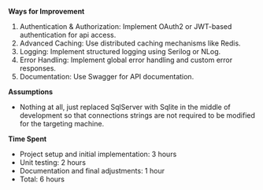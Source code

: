 **Ways for Improvement**
1. Authentication & Authorization: Implement OAuth2 or JWT-based authentication for api access.
2. Advanced Caching: Use distributed caching mechanisms like Redis.
3. Logging: Implement structured logging using Serilog or NLog.
4. Error Handling: Implement global error handling and custom error responses.
5. Documentation: Use Swagger for API documentation.

**Assumptions**
- Nothing at all, just replaced SqlServer with Sqlite in the middle of development so that connections strings are not required to be modified for the targeting machine.

**Time Spent**
- Project setup and initial implementation: 3 hours
- Unit testing: 2 hours
- Documentation and final adjustments: 1 hour
- Total: 6 hours
